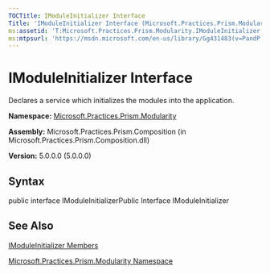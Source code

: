 ```yaml
---
TOCTitle: IModuleInitializer Interface
Title: 'IModuleInitializer Interface (Microsoft.Practices.Prism.Modularity)'
ms:assetid: 'T:Microsoft.Practices.Prism.Modularity.IModuleInitializer'
ms:mtpsurl: 'https://msdn.microsoft.com/en-us/library/Gg431483(v=PandP.50)'
---
```



# IModuleInitializer Interface

Declares a service which initializes the modules into the application.

**Namespace:** [Microsoft.Practices.Prism.Modularity](https://msdn.microsoft.com/library/microsoft.practices.prism.modularity)
**Assembly:** Microsoft.Practices.Prism.Composition (in Microsoft.Practices.Prism.Composition.dll)

**Version:** 5.0.0.0 (5.0.0.0)

## Syntax

public interface IModuleInitializerPublic Interface IModuleInitializer

## See Also

[IModuleInitializer Members](https://msdn.microsoft.com/allmembers.t:microsoft.practices.prism.modularity.imoduleinitializer)

[Microsoft.Practices.Prism.Modularity Namespace](https://msdn.microsoft.com/library/microsoft.practices.prism.modularity)
